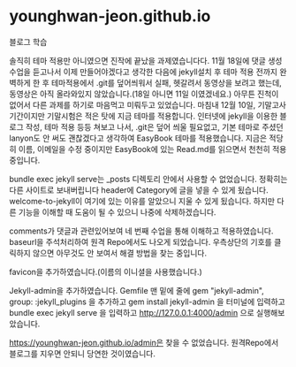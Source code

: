 # younghwan-jeon.github.io
블로그 학습

솔직히 테마 적용만 아니였으면 진작에 끝났을 과제였습니다다.
11월 18일에 댓글 생성 수업을 듣고나서 이제 만들어야겠다고 생각한 다음에 jekyll설치 후 테마 적용 전까지 완벽하게 한 후
테마적용에서 .git를 덮어씌워서 실패, 헷갈려서 동영상을 보려고 했는데, 동영상은 아직 올라와있지 않았습니다.(18일 아니면 11일 이였겠네요.)
아무튼 진척이 없어서 다른 과제를 하기로 마음먹고 미뤄두고 있었습니다.
마침내 12월 10일, 기말고사 기간이지만 기말시험은 적은 탓에 지금 테마를 적용합니다.
인터넷에 jekyll을 이용한 블로그 작성, 테마 적용 등등 쳐보고 나서, .git은 덮어 씌울 필요없고, 
기본 테마로 주셨던lanyon도 안 써도 괜찮겠다고 생각하여 EasyBook 테마를 적용했습니다. 지금은 적당히 이름, 
이메일을 수정 중이지만 EasyBook에 있는 Read.md를 읽으면서 천천히 적용 중입니다.


bundle exec jekyll serve는 _posts 디렉토리 안에서 사용할 수 없었습니다. 정확히는 다른 사이트로 보내버립니다
header에 Category에 글을 넣을 수 있게 됬습니다. welcome-to-jekyll이 여기에 있는 이유를 알았으니 지울 수 있게 됬습니다.
하지만 다른 기능을 이해할 때 도움이 될 수 있으니 나중에 삭제하겠습니다.


comments가 댓글과 관련있어보여 네 번째 수업을 통해 이해하고 적용하였습니다. baseurl을 주석처리하여 원격 Repo에서도 나오게 되었습니다. 
우측상단의 기호를 클릭하지 않으면 아무것도 안 보여서 해결 방법을 찾는 중입니다.


favicon을 추가하였습니다.(이름의 이니셜을 사용했습니다.)


Jekyll-admin을 추가하였습니다.
Gemfile 맨 밑에 줄에 gem "jekyll-admin", group: :jekyll_plugins 을 추가하고
gem install jekyll-admin 을 터미널에 입력하고
bundle exec jekyll serve 을 입력하고
http://127.0.0.1:4000/admin 으로 실행해보았습니다.

https://younghwan-jeon.github.io/admin은 찾을 수 없었습니다. 
원격Repo에서 블로그를 지우면 안되니 당연한 것이였습니다.
